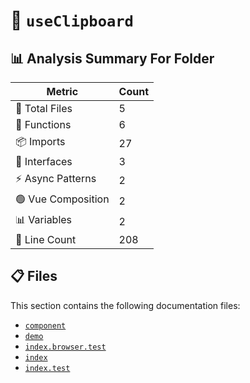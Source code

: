 # 📁 `useClipboard`

## 📊 Analysis Summary For Folder

| Metric | Count |
|--------|-------|
| 📁 Total Files | 5 |
| 🔧 Functions | 6 |
| 📦 Imports | 27 |
| 📐 Interfaces | 3 |
| ⚡ Async Patterns | 2 |
| 🟢 Vue Composition | 2 |
| 📊 Variables | 2 |
| 🔢 Line Count | 208 |


## 📋 Files

This section contains the following documentation files:

- [`component`](./component.md)
- [`demo`](./demo.md)
- [`index.browser.test`](./index.browser.test.md)
- [`index`](./index.md)
- [`index.test`](./index.test.md)